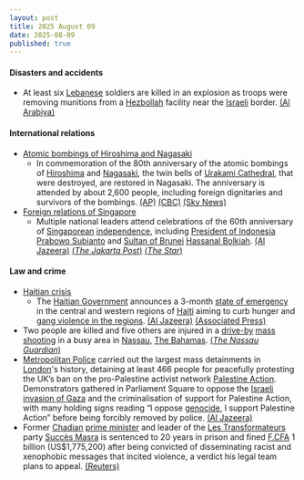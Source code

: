 ```yaml
---
layout: post
title: 2025 August 09
date: 2025-08-09
published: true
---
```



#### Disasters and accidents

* At least six [Lebanese](https://en.wikipedia.org/wiki/Lebanon "Lebanon") soldiers are killed in an explosion as troops were removing munitions from a [Hezbollah](https://en.wikipedia.org/wiki/Hezbollah "Hezbollah") facility near the [Israeli](https://en.wikipedia.org/wiki/Israel%E2%80%93Lebanon_border "Israel–Lebanon border") border. [(Al Arabiya)](https://english.alarabiya.net/News/middle-east/2025/08/09/munitions-blast-in-hezbollah-site-kills-5-lebanese-troops-military-source-)

#### International relations

* [Atomic bombings of Hiroshima and Nagasaki](https://en.wikipedia.org/wiki/Atomic_bombings_of_Hiroshima_and_Nagasaki "Atomic bombings of Hiroshima and Nagasaki")
  * In commemoration of the 80th anniversary of the atomic bombings of [Hiroshima](https://en.wikipedia.org/wiki/Hiroshima "Hiroshima") and [Nagasaki](https://en.wikipedia.org/wiki/Nagasaki "Nagasaki"), the twin bells of [Urakami Cathedral](https://en.wikipedia.org/wiki/Urakami_Cathedral "Urakami Cathedral"), that were destroyed, are restored in Nagasaki. The anniversary is attended by about 2,600 people, including foreign dignitaries and survivors of the bombings. [(AP)](https://apnews.com/article/japan-nagasaki-atomic-bombing-anniversary-wwii-ceremony-409af035fc6ca4834f5102592e8d464b) [(CBC)](https://www.cbc.ca/news/world/japan-hiroshima-80th-anniversary-august-9-1.7605183) [(Sky News)](https://news.sky.com/story/survivors-relatives-pledge-to-make-nagasaki-the-last-ever-atomic-bomb-site-on-80th-anniversary-13408947)
* [Foreign relations of Singapore](https://en.wikipedia.org/wiki/Foreign_relations_of_Singapore "Foreign relations of Singapore")
  * Multiple national leaders attend celebrations of the 60th anniversary of [Singaporean](https://en.wikipedia.org/wiki/Singapore "Singapore") [independence](https://en.wikipedia.org/wiki/Independence_of_Singapore_Agreement_1965 "Independence of Singapore Agreement 1965"), including [President of Indonesia](https://en.wikipedia.org/wiki/President_of_Indonesia "President of Indonesia") [Prabowo Subianto](https://en.wikipedia.org/wiki/Prabowo_Subianto "Prabowo Subianto") and [Sultan of Brunei](https://en.wikipedia.org/wiki/Sultan_of_Brunei "Sultan of Brunei") [Hassanal Bolkiah](https://en.wikipedia.org/wiki/Hassanal_Bolkiah "Hassanal Bolkiah"). [(Al Jazeera)](https://www.aljazeera.com/news/2025/8/9/singapore-celebrates-success-on-60th-anniversary-but-challenges-loom-ahead) [(*The Jakarta Post*)](https://www.thejakartapost.com/world/2025/08/10/prabowo-joins-singapores-national-day-parade.html) [(*The Star*)](https://www.thestar.com.my/news/nation/2025/08/09/zahid-arrives-in-singapore-for-the-2025-singapore-national-day-parade)

#### Law and crime

* [Haitian crisis](https://en.wikipedia.org/wiki/Haitian_crisis "Haitian crisis")
  * The [Haitian Government](https://en.wikipedia.org/wiki/Haitian_Government "Haitian Government") announces a 3-month [state of emergency](https://en.wikipedia.org/wiki/State_of_emergency "State of emergency") in the central and western regions of [Haiti](https://en.wikipedia.org/wiki/Haiti "Haiti") aiming to curb hunger and [gang violence in the regions](https://en.wikipedia.org/wiki/Haitian_conflict_%282020-Present%29 "Haitian conflict (2020-Present)"). [(Al Jazeera)](https://www.aljazeera.com/news/2025/8/9/haiti-declares-three-month-state-of-emergency-as-gang-violence-spikes) [(Associated Press)](https://apnews.com/article/haiti-state-of-emergency-gangs-west-artibonite-5afeb9b859928436eaf4c362fbb91489)
* Two people are killed and five others are injured in a [drive-by](https://en.wikipedia.org/wiki/Drive-by_shooting "Drive-by shooting") [mass shooting](https://en.wikipedia.org/wiki/Mass_shooting "Mass shooting") in a busy area in [Nassau](https://en.wikipedia.org/wiki/Nassau%2C_The_Bahamas "Nassau, The Bahamas"), [The Bahamas](https://en.wikipedia.org/wiki/The_Bahamas "The Bahamas"). [(*The Nassau Guardian*)](https://www.thenassauguardian.com/news/two-dead-five-others-injured-in-shooting/article_7f07d912-d6d4-4fbf-9434-dc0ebb85b88c.html)
* [Metropolitan Police](https://en.wikipedia.org/wiki/Metropolitan_Police "Metropolitan Police") carried out the largest mass detainments in [London](https://en.wikipedia.org/wiki/London "London")'s history, detaining at least 466 people for peacefully protesting the UK’s ban on the pro-Palestine activist network [Palestine Action](https://en.wikipedia.org/wiki/Palestine_Action "Palestine Action"). Demonstrators gathered in Parliament Square to oppose the [Israeli invasion of Gaza](https://en.wikipedia.org/wiki/Israeli_invasion_of_Gaza "Israeli invasion of Gaza") and the criminalisation of support for Palestine Action, with many holding signs reading “I oppose [genocide](https://en.wikipedia.org/wiki/Gaza_genocide "Gaza genocide"), I support Palestine Action” before being forcibly removed by police. [(Al Jazeera)](https://www.aljazeera.com/news/2025/8/9/uk-police-arrest-at-least-200-in-palestine-action-protest-in-london)
* Former [Chadian](https://en.wikipedia.org/wiki/Chad "Chad") [prime minister](https://en.wikipedia.org/wiki/Prime_minister_of_Chad "Prime minister of Chad") and leader of the [Les Transformateurs](https://en.wikipedia.org/wiki/Les_Transformateurs "Les Transformateurs") party [Succès Masra](https://en.wikipedia.org/wiki/Succ%C3%A8s_Masra "Succès Masra") is sentenced to 20 years in prison and fined [F.CFA](https://en.wikipedia.org/wiki/Central_African_CFA_franc "Central African CFA franc") 1 billion (US$1,775,200) after being convicted of disseminating racist and xenophobic messages that incited violence, a verdict his legal team plans to appeal. [(Reuters)](https://www.reuters.com/world/africa/chads-former-pm-opposition-leader-sentenced-20-years-2025-08-09/)
